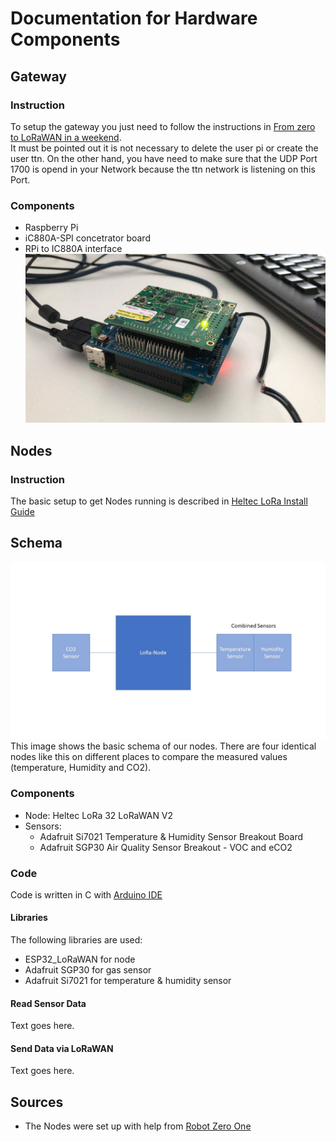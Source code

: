 # Documentation for Hardware Components
## Gateway
### Instruction
To setup the gateway you just need to follow the instructions in [From zero to LoRaWAN in a weekend](https://github.com/ttn-zh/ic880a-gateway/wiki).  
It must be pointed out it is not necessary to delete the user pi or create the user ttn.
On the other hand, you have need to make sure that the UDP Port 1700 is opend in your Network because the ttn network is listening on this Port.

### Components
- Raspberry Pi
- iC880A-SPI concetrator board
- RPi to IC880A interface
![Gateway](../images/gateway.jpg)

## Nodes
### Instruction
The basic setup to get Nodes running is described in [Heltec LoRa Install Guide](HeltecLora32Install.md)

## Schema
![Node Schema](../images/Node_schema.jpg)
This image shows the basic schema of our nodes.
There are four identical nodes like this on different places to compare the measured values (temperature, Humidity and CO2).

### Components
- Node: Heltec LoRa 32 LoRaWAN V2
- Sensors:
	- Adafruit Si7021 Temperature & Humidity Sensor Breakout Board
	- Adafruit SGP30 Air Quality Sensor Breakout - VOC and eCO2

### Code
Code is written in C with [Arduino IDE](https://www.arduino.cc/en/Main/Software)

#### Libraries
The following libraries are used:
- ESP32_LoRaWAN for node
- Adafruit SGP30 for gas sensor
- Adafruit Si7021 for temperature & humidity sensor

#### Read Sensor Data
Text goes here.

#### Send Data via LoRaWAN
Text goes here.
## Sources
- The Nodes were set up with help from [Robot Zero One](https://robotzero.one/heltec-lora32-lorawan-node/)
